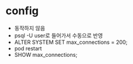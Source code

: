 # config

- 동작하지 않음
- psql -U user로 들어가서 수동으로 반영
- ALTER SYSTEM SET max_connections = 200;
- pod restart
- SHOW max_connections; 